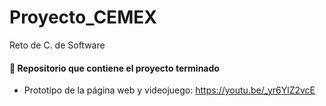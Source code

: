 # Proyecto_CEMEX
Reto de C. de Software

#### :small_blue_diamond: Repositorio que contiene el proyecto terminado 

* Prototipo de la página web y videojuego: https://youtu.be/_yr6YlZ2vcE



